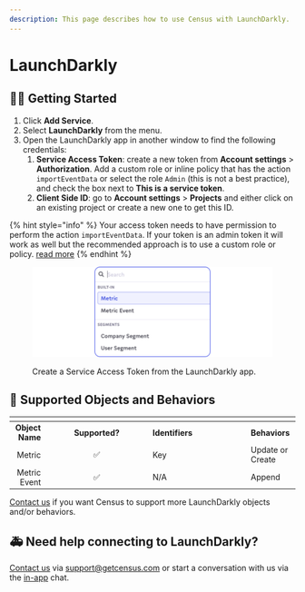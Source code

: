 ```yaml
---
description: This page describes how to use Census with LaunchDarkly.
---
```


# LaunchDarkly

## 🏃‍♀️ Getting Started

1. Click **Add Service**.
2. Select **LaunchDarkly** from the menu.
3. Open the LaunchDarkly app in another window to find the following credentials:
   1. **Service Access Token**: create a new token from **Account settings** > **Authorization**. Add a custom role or inline policy that has the action `importEventData` or select the role `Admin` (this is not a best practice), and check the box next to **This is a service token**.
   2. **Client Side ID**: go to **Account settings** > **Projects** and either click on an existing project or create a new one to get this ID.

{% hint style="info" %}
Your access token needs to have permission to perform the action `importEventData`. If your token is an admin token it will work as well but the recommended approach is to use a custom role or policy. [read more](https://docs.launchdarkly.com/home/members/role-create)
{% endhint %}

<figure><img src="../.gitbook/assets/LaunchDarkly (1).png" alt=""><figcaption><p>Create a Service Access Token from the LaunchDarkly app.</p></figcaption></figure>

## 🔀 Supported Objects and Behaviors

<table data-header-hidden><thead><tr><th align="right"></th><th width="169" align="center"></th><th width="159"></th><th></th></tr></thead><tbody><tr><td align="right"><strong>Object Name</strong></td><td align="center"><strong>Supported?</strong></td><td><strong>Identifiers</strong></td><td><strong>Behaviors</strong></td></tr><tr><td align="right">Metric</td><td align="center">✅</td><td>Key</td><td>Update or Create</td></tr><tr><td align="right">Metric Event</td><td align="center">✅</td><td>N/A</td><td>Append</td></tr></tbody></table>

[Contact us](mailto:support@getcensus.com) if you want Census to support more LaunchDarkly objects and/or behaviors.

## 🚑 Need help connecting to LaunchDarkly?

[Contact us](mailto:support@getcensus.com) via support@getcensus.com or start a conversation with us via the [in-app](https://app.getcensus.com) chat.
